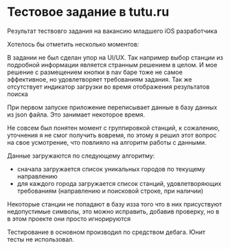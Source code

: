 Тестовое задание в tutu.ru
====================
Результат тествовго задания на вакансию младшего iOS разработчика

Хотелось бы отметить несколько моментов:

В задании не был сделан упор на UI/UX. Так например выбор станции из подробной информации является странным решением в целом. И мое решение с размещением кнопки в nav баре тоже не самое эффективное, но удовлетворяет требованиям задания. Так же отсутствует индикатор загрузки во время отображения результатов поиска

При первом запуске приложение переписывает данные в базу данных из json файла. Это занимает некоторое время.

Не совсем был понятен момент с группировкой станций, к сожалению, уточнения я не смог получить вовремя, по этому я решил этот вопрос на свое усмотрение, что повлияло на алгоритм работы с данными.

Данные загружаются по следующему алгоритму:
- сначала загружается список уникальных городов по текущему направлению
- для каждого города загружается список станций, удовлетворяющих требованиям (направлению и поисковой строке, при наличии) 

Некоторые станции не попадают в базу изза того что в них присуствуют недопустимые символы, это можно исправить, добавив проверку, но в в этом проекте они просто игнорируются

Тестирование в основном производил по средством дебага. Юнит тесты не использовал.